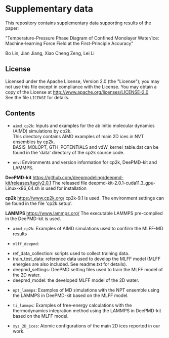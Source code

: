 # Supplementary data 

This repository contains supplementary data supporting results of the paper:

"Temperature-Pressure Phase Diagram of Confined Monolayer Water/Ice: Machine-learning Force Field at the First-Principle Accuracy"

Bo Lin, Jian Jiang, Xiao Cheng Zeng, Lei Li

## License
Licensed under the Apache License, Version 2.0 (the "License");
you may not use this file except in compliance with the License.
You may obtain a copy of the License at
       http://www.apache.org/licenses/LICENSE-2.0  
See the file `LICENSE` for details.

## Contents
* `aimd_cp2k`:
Inputs and examples for the ab initio molecular dynamics (AIMD) simulations by cp2k.  
This directory contains AIMD examples of main 2D ices in NVT ensembles by cp2k.  
BASIS_MOLOPT, GTH_POTENTIALS and vdW_kernel_table.dat can be found in the 'data' directory of the cp2k source code.

* `env`:
Environments and version information for cp2k, DeePMD-kit and LAMMPS.

**DeePMD-kit**
https://github.com/deepmodeling/deepmd-kit/releases/tag/v2.0.1
The released file deepmd-kit-2.0.1-cuda11.3_gpu-Linux-x86_64.sh is used for installation 

**cp2k**
https://www.cp2k.org/
cp2k-9.1 is used. The environment settings can be found in the file 'cp2k.setup'.

**LAMMPS**
https://www.lammps.org/
The executable LAMMPS pre-compiled in the DeePMD-kit is used.

* `aimd_cp2k`:
Examples of AIMD simulations used to confirm the MLFF-MD results

* `mlff_deepmd`:
 - ref_data_collection: scripts used to collect training data.
 - train_test_data: reference data used to develop the MLFF model (MLFF energies are also included. See readme.txt for details).
 - deepmd_settings: DeePMD setting files used to train the MLFF model of the 2D water.
 - deepmd_model: the developed MLFF model of the 2D water.

* `npt_lammps`:
Examples of MD simulations with the NPT ensemble using the LAMMPS in DeePMD-kit based on the MLFF model.

* `ti_lammps`:
Examples of free-energy calculations with the thermodynamics integration method using the LAMMPS in DeePMD-kit based on the MLFF model.

* `xyz_2D_ices`:
Atomic configurations of the main 2D ices reported in our work.





